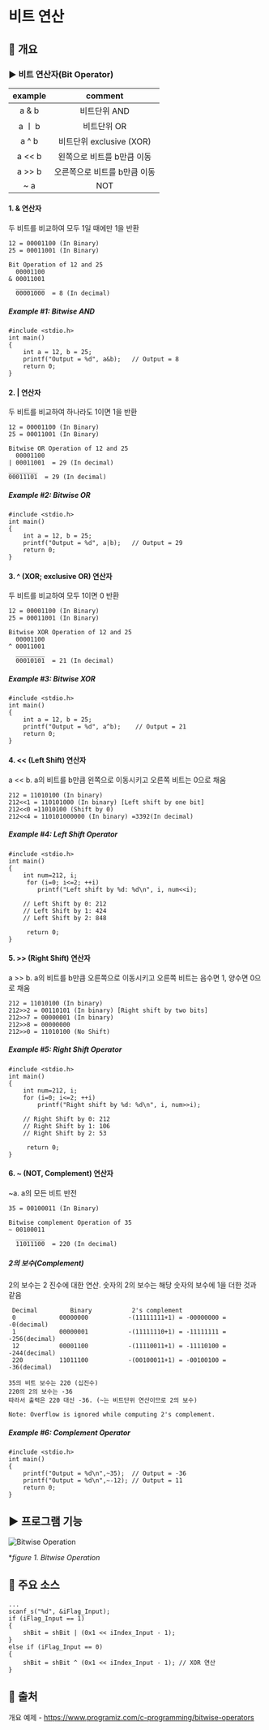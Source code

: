 # 비트 연산
## 📢 개요
### ▶ 비트 연산자(Bit Operator)
  
  | example | comment |
  |:--------:|:--------:|
  | a & b | 비트단위 AND |
  | a ㅣ b | 비트단위 OR |
  | a ^ b | 비트단위 exclusive (XOR) |
  | a << b | 왼쪽으로 비트를 b만큼 이동 |
  | a >> b | 오른쪽으로 비트를 b만큼 이동 |
  | ~ a | NOT |
  
  #### 1. & 연산자 
  
   두 비트를 비교하여 모두 1일 때에만 1을 반환
  
    12 = 00001100 (In Binary)
    25 = 00011001 (In Binary)

    Bit Operation of 12 and 25
      00001100
    & 00011001
      ________
      00001000  = 8 (In decimal)
      
  ##### Example #1: Bitwise AND
    #include <stdio.h>
    int main()
    {
        int a = 12, b = 25;
        printf("Output = %d", a&b);   // Output = 8
        return 0;
    }

  #### 2. | 연산자 
  
   두 비트를 비교하여 하나라도 1이면 1을 반환
  
    12 = 00001100 (In Binary)
    25 = 00011001 (In Binary)

    Bitwise OR Operation of 12 and 25
      00001100
    | 00011001  = 29 (In decimal)
    ________
    00011101  = 29 (In decimal)
      
  ##### Example #2: Bitwise OR
    #include <stdio.h>
    int main()
    {
        int a = 12, b = 25;
        printf("Output = %d", a|b);   // Output = 29
        return 0;
    }
    
   #### 3. ^ (XOR; exclusive OR) 연산자 
  
   두 비트를 비교하여 모두 1이면 0 반환
  
    12 = 00001100 (In Binary)
    25 = 00011001 (In Binary)

    Bitwise XOR Operation of 12 and 25
      00001100
    ^ 00011001
      ________
      00010101  = 21 (In decimal)
      
  ##### Example #3: Bitwise XOR
    #include <stdio.h>
    int main()
    {
        int a = 12, b = 25;
        printf("Output = %d", a^b);    // Output = 21
        return 0;
    }
    
   #### 4. << (Left Shift) 연산자 
  
   a << b. a의 비트를 b만큼 왼쪽으로 이동시키고 오른쪽 비트는 0으로 채움
  
    212 = 11010100 (In binary)
    212<<1 = 110101000 (In binary) [Left shift by one bit]
    212<<0 =11010100 (Shift by 0)
    212<<4 = 110101000000 (In binary) =3392(In decimal)
      
  ##### Example #4: Left Shift Operator
    #include <stdio.h>
    int main()
    {
        int num=212, i;
         for (i=0; i<=2; ++i) 
            printf("Left shift by %d: %d\n", i, num<<i);   
            
        // Left Shift by 0: 212
        // Left Shift by 1: 424
        // Left Shift by 2: 848

         return 0;
    }
    
   #### 5. >> (Right Shift) 연산자 
  
   a >> b. a의 비트를 b만큼 오른쪽으로 이동시키고 오른쪽 비트는 음수면 1, 양수면 0으로 채움
  
    212 = 11010100 (In binary)
    212>>2 = 00110101 (In binary) [Right shift by two bits]
    212>>7 = 00000001 (In binary)
    212>>8 = 00000000 
    212>>0 = 11010100 (No Shift)
      
  ##### Example #5: Right Shift Operator
    #include <stdio.h>
    int main()
    {
        int num=212, i;
        for (i=0; i<=2; ++i)
            printf("Right shift by %d: %d\n", i, num>>i);
            
        // Right Shift by 0: 212
        // Right Shift by 1: 106
        // Right Shift by 2: 53
        
         return 0;
    }
    
   #### 6. ~ (NOT, Complement) 연산자 
  
   ~a. a의 모든 비트 반전
  
    35 = 00100011 (In Binary)

    Bitwise complement Operation of 35
    ~ 00100011 
      ________
      11011100  = 220 (In decimal)
     
   ##### 2의 보수(Complement)
  
   2의 보수는 2 진수에 대한 연산. 숫자의 2의 보수는 해당 숫자의 보수에 1을 더한 것과 같음
  
     Decimal         Binary           2's complement 
     0            00000000           -(11111111+1) = -00000000 = -0(decimal)
     1            00000001           -(11111110+1) = -11111111 = -256(decimal)
     12           00001100           -(11110011+1) = -11110100 = -244(decimal)
     220          11011100           -(00100011+1) = -00100100 = -36(decimal)
    
    35의 비트 보수는 220 (십진수)
    220의 2의 보수는 -36
    따라서 출력은 220 대신 -36. (~는 비트단위 연산이므로 2의 보수)
    
    Note: Overflow is ignored while computing 2's complement.
      
  ##### Example #6: Complement Operator
    #include <stdio.h>
    int main()
    {
        printf("Output = %d\n",~35);  // Output = -36
        printf("Output = %d\n",~-12); // Output = 11
        return 0;
    }
      

## ▶️ 프로그램 기능
  ![Bitwise Operation](https://github.com/kbm0996/Practice-BitwiseOperation/blob/master/BitwiseOperation/figure/BitwiseOperation.jpg)

 **figure 1. Bitwise Operation*
 

## 📌 주요 소스

    ...
    scanf_s("%d", &iFlag_Input);
    if (iFlag_Input == 1)
    {
    	shBit = shBit | (0x1 << iIndex_Input - 1);
    }
    else if (iFlag_Input == 0)
    {
    	shBit = shBit ^ (0x1 << iIndex_Input - 1); // XOR 연산
    }


 ## 📌 출처 
 
 개요 예제 - https://www.programiz.com/c-programming/bitwise-operators

